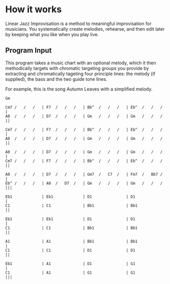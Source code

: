 How it works
============

Linear Jazz Improvisation is a method to meaningful improvisation for musicians. You systematically create melodies, rehearse, and then edit later by keeping what you like when you play live.

Program Input
-------------

This program takes a music chart with an optional melody, which it then methodically targets with chromatic targeting groups you provide by extracting and chromatically tageting four principle lines: the melody (if supplied), the bass and the two guide tone lines.

For example, this is the song Autumn Leaves with a simplified melody.

    Gm

    Cm7 /   /   /   | F7  /   /   /   | Bb^  /   /   /   | Eb^  /   /   /   |
    A0  /   /   /   | D7  /   /   /   | Gm   /   /   /   | Gm   /   /   /   ||

    Cm7 /   /   /   | F7  /   /   /   | Bb^  /   /   /   | Eb^  /   /   /   |
    A0  /   /   /   | D7  /   /   /   | Gm   /   /   /   | Gm   /   /   /   ||

    A0  /   /   /   | D7  /   /   /   | Gm   /   /   /   | Gm   /   /   /   |
    Cm7 /   /   /   | F7  /   /   /   | Bb^  /   /   /   | Eb^  /   /   /   ||

    A0  /   /   /   | D7  /   /   /   | Gm7  /   C7  /   | Fm7  /   Bb7 /   |
    Eb^ /   /   /   | A0  /   D7  /   | Gm   /   /   /   | Gm   /   /   /   |||

    Eb1             | Eb1             | D1               | D1               |
    C1              | C1              | Bb1              | Bb1              ||

    Eb1             | Eb1             | D1               | D1               |
    C1              | C1              | Bb1              | Bb1              ||

    A1              | A1              | Bb1              | Bb1              |
    C1              | C1              | D1               | D1               ||

    Eb1             | A1              | D1               | G1               |
    C1              | A1              | G1               | G1               |||
